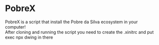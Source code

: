# PobreX
PobreX is a script that install the Pobre da Silva ecosystem in your computer!  
After cloning and running the script you need to create the .xinitrc and put exec npx dwing in there
